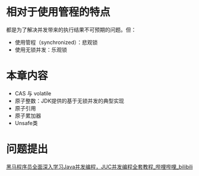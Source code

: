 # 相对于使用管程的特点

都是为了解决并发带来的执行结果不可预期的问题。但：

- 使用管程（synchronized）：悲观锁
- 使用无锁并发：乐观锁



# 本章内容

- CAS 与 volatile
- 原子整数：JDK提供的基于无锁并发的典型实现
- 原子引用
- 原子累加器
- Unsafe类



# 问题提出

[黑马程序员全面深入学习Java并发编程，JUC并发编程全套教程_哔哩哔哩_bilibili](https://www.bilibili.com/video/BV16J411h7Rd?p=159)